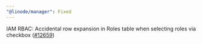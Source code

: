 ```yaml
---
"@linode/manager": Fixed
---
```


IAM RBAC: Accidental row expansion in Roles table when selecting roles via checkbox ([#12659](https://github.com/linode/manager/pull/12659))
